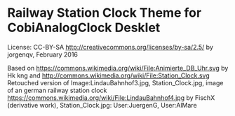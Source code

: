 Railway Station Clock Theme for CobiAnalogClock Desklet
=======================================================

License: CC-BY-SA http://creativecommons.org/licenses/by-sa/2.5/
by jorgenqv, February 2016

Based on
https://commons.wikimedia.org/wiki/File:Animierte_DB_Uhr.svg
by Hk kng 
and
http://commons.wikimedia.org/wiki/File:Station_Clock.svg
Retouched version of Image:LindauBahnhof3.jpg, Station_Clock.jpg, image of an german railway station clock
https://commons.wikimedia.org/wiki/File:LindauBahnhof4.jpg
by FischX (derivative work), Station_Clock.jpg: User:JuergenG, User:AlMare

